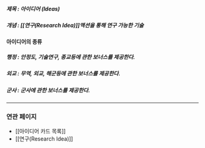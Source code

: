 ##### 제목 : 아이디어 (Ideas)
##### 개념 : [[연구(Research Idea)]]액션을 통해 연구 가능한 기술

#### 아이디어의 종류
##### 행정 : 안정도, 기술연구, 종교등에 관한 보너스를 제공한다.
##### 외교 : 무역, 외교, 해군등에 관한 보너스를 제공한다.
##### 군사 : 군사에 관한 보너스를 제공한다.

--- 

### 연관 페이지
- [[아이디어 카드 목록]]
- [[연구(Research Idea)]]
